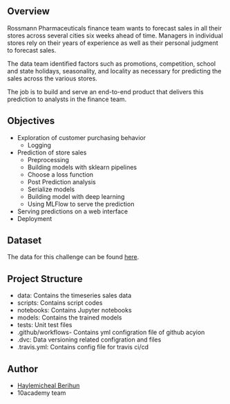 
## Overview
Rossmann Pharmaceuticals finance team wants to forecast sales in all their stores across several cities six weeks ahead of time. Managers in individual stores rely on their years of experience as well as their personal judgment to forecast sales. 

The data team identified factors such as promotions, competition, school and state holidays, seasonality, and locality as necessary for predicting the sales across the various stores.

The job is to build and serve an end-to-end product that delivers this prediction to analysts in the finance team. 



## Objectives
- Exploration of customer purchasing behavior
    - Logging
- Prediction of store sales
    - Preprocessing
    - Building models with sklearn pipelines
    - Choose a loss function
    - Post Prediction analysis
    - Serialize models
    - Building model with deep learning 
    - Using MLFlow to serve the prediction
- Serving predictions on a web interface
- Deployment
##  Dataset
The data for this challenge can be found [here](https://drive.google.com/file/d/1sGLyrytv6xYBrCPdjZkE1ZDSwngDij4W/view?usp=sharing).
## Project Structure
- data: Contains the timeseries sales data
- scripts: Contains script codes
- notebooks: Contains Jupyter notebooks
- models: Contains the trained models
- tests: Unit test files
- .github/workflows- Contains yml configration file of github acyion
- .dvc: Data versioning related configration and files
- .travis.yml: Contains config file for travis ci/cd 

## Author

- [Haylemicheal Berihun](https://www.linkedin.com/in/haylemicheal-berihun-a20320aa)
- 10academy team

